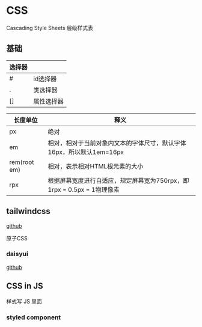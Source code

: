 





# CSS

Cascading Style Sheets 层级样式表



## 基础

| 选择器 |            |
| ------ | ---------- |
| #      | id选择器   |
| .      | 类选择器   |
| []     | 属性选择器 |

| 长度单位     | 释义                                                         |
| ------------ | ------------------------------------------------------------ |
| px           | 绝对                                                         |
| em           | 相对，相对于当前对象内文本的字体尺寸，默认字体16px，所以默认1em=16px |
| rem(root em) | 相对，表示相对HTML根元素的大小                               |
| rpx          | 根据屏幕宽度进行自适应，规定屏幕宽为750rpx，即 1rpx = 0.5px = 1物理像素 |



## tailwindcss

[github](https://github.com/tailwindlabs/tailwindcss)

原子CSS



### daisyui

[github](https://github.com/saadeghi/daisyui)



## CSS in JS

样式写 JS 里面

### styled component


